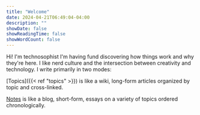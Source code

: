 ```yaml
---
title: "Welcome"
date: 2024-04-21T06:49:04-04:00
description: ""
showDate: false
showReadingTime: false
showWordCount: false
---
```


Hi!  I'm technosophist I'm having fund discovering how things work and why they're here.  I like nerd culture and the intersection between creativity and technology.  I write primarily in two modes:

[Topics]({{< ref "topics" >}}) is like a wiki, long-form articles organized by topic and cross-linked.

[Notes](/notes/) is like a blog, short-form, essays on a variety of topics ordered chronologically.
